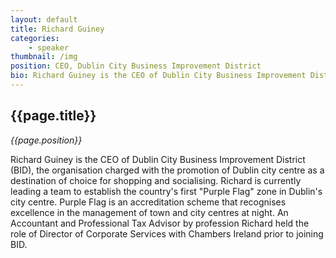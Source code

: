 ```yaml
---
layout: default
title: Richard Guiney
categories: 
    - speaker
thumbnail: /img
position: CEO, Dublin City Business Improvement District
bio: Richard Guiney is the CEO of Dublin City Business Improvement District (BID), the organisation charged with the promotion of Dublin city centre as a destination of choice for shopping and socialising. Richard is currently leading a team to establish the country's first "Purple Flag" zone in Dublin's city centre. Purple Flag is an accreditation scheme that recognises excellence in the management of town and city centres at night. An Accountant and Professional Tax Advisor by profession Richard held the role of Director of Corporate Services with Chambers Ireland prior to joining BID.
---
```


## {{page.title}}
<i>{{page.position}}</i>

<p>Richard Guiney is the CEO of Dublin City Business Improvement District (BID), the organisation charged with the promotion of Dublin city centre as a destination of choice for shopping and socialising. Richard is currently leading a team to establish the country's first "Purple Flag" zone in Dublin's city centre. Purple Flag is an accreditation scheme that recognises excellence in the management of town and city centres at night. An Accountant and Professional Tax Advisor by profession Richard held the role of Director of Corporate Services with Chambers Ireland prior to joining BID.</p>